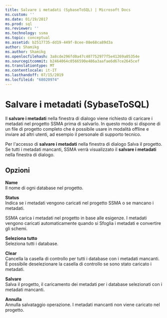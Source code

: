 ```yaml
---
title: Salvare i metadati (SybaseToSQL) | Microsoft Docs
ms.custom: ''
ms.date: 01/19/2017
ms.prod: sql
ms.reviewer: ''
ms.technology: ssma
ms.topic: conceptual
ms.assetid: b2517735-dd19-449f-8cee-08e68ca89d3a
author: Shamikg
ms.author: Shamikg
ms.openlocfilehash: 3a8cde296fd0a47c407752977f5e41269a05354e
ms.sourcegitcommit: b2464064c0566590e486a3aafae6d67ce2645cef
ms.translationtype: MT
ms.contentlocale: it-IT
ms.lasthandoff: 07/15/2019
ms.locfileid: "68020974"
---
```

# <a name="save-metadata--sybasetosql"></a>Salvare i metadati (SybaseToSQL)
Il **salvare i metadati** nella finestra di dialogo viene richiesto di caricare i metadati nel progetto SSMA prima di salvarlo. In questo modo si dispone di un file di progetto completo che è possibile usare in modalità offline e inviare ad altri utenti, ad esempio il personale di supporto tecnico.  
  
Per l'accesso di **salvare i metadati** nella finestra di dialogo Salva il progetto. Se tutti i metadati mancanti, SSMA verrà visualizzato il **salvare i metadati** nella finestra di dialogo.  
  
## <a name="options"></a>Opzioni  
**Name**  
Il nome di ogni database nel progetto.  
  
**Status**  
Indica se i metadati vengono caricati nel progetto SSMA o se mancano i metadati.  
  
SSMA carica i metadati nel progetto in base alle esigenze. I metadati vengono caricati automaticamente quando si Sfoglia i metadati e convertire gli schemi.  
  
**Seleziona tutto**  
Seleziona tutti i database.  
  
**Clear**  
Cancella la casella di controllo per tutti i database con i metadati mancanti. È possibile deselezionare la casella di controllo se sono stato caricato i metadati.  
  
**Salvare**  
Salva il progetto, il caricamento dei metadati per i database selezionati con i metadati mancanti.  
  
**Annulla**  
Annulla salvataggio operazione. I metadati mancanti non viene caricato nel progetto.  
  
